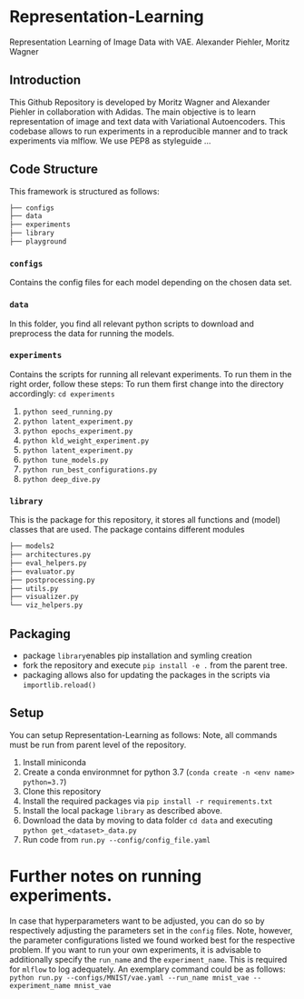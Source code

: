 # Representation-Learning
Representation Learning of Image Data with VAE.
Alexander Piehler, Moritz Wagner

## Introduction
This Github Repository is developed by Moritz Wagner and Alexander Piehler in collaboration with Adidas.
The main objective is to learn representation of image and text data with Variational Autoencoders. This codebase allows to run experiments in a reproducible manner and to track experiments via mlflow.
We use PEP8 as styleguide ...

## Code Structure
This framework is structured as follows:
```bash
├── configs
├── data
├── experiments
├── library
├── playground
```

### `configs`
Contains the config files for each model depending on the chosen data set.

### `data`
In this folder, you find all relevant python scripts to download and preprocess the data for running the models.

### `experiments`
Contains the scripts for running all relevant experiments. To run them in the right order, follow these steps:
To run them first change into the directory accordingly: `cd experiments`
1. `python seed_running.py`
2. `python latent_experiment.py`
3. `python epochs_experiment.py`
4. `python kld_weight_experiment.py`
5. `python latent_experiment.py`
6. `python tune_models.py`
7. `python run_best_configurations.py`
8. `python deep_dive.py`

### `library`

This is the package for this repository, it stores all functions and (model) classes that are used. 
The package contains different modules

```bash
├── models2
├── architectures.py
├── eval_helpers.py
├── evaluator.py
├── postprocessing.py
├── utils.py
├── visualizer.py
└── viz_helpers.py
```




## Packaging
* package `library`enables pip installation and symling creation
* fork the repository and execute `pip install -e .` from the parent tree.
* packaging allows also for updating the packages in the scripts via `importlib.reload()`



## Setup
You can setup Representation-Learning as follows:
Note, all commands must be run from parent level of the repository.
1. Install miniconda 
2. Create a conda environmnet for python 3.7 (`conda create -n <env name> python=3.7`)
3. Clone this repository
4. Install the required packages via `pip install -r requirements.txt`
5. Install the local package `library` as described above.
6. Download the data by moving to data folder `cd data` and executing `python get_<dataset>_data.py`
7. Run code from `run.py --config/config_file.yaml`

# Further notes on running experiments.
In case that hyperparameters want to be adjusted, you can do so by respectively adjusting the parameters set in the `config` files.
Note, however, the parameter configurations listed we found worked best for the respective problem. 
If you want to run your own experiments, it is advisable to additionally specify the `run_name` and the `experiment_name`. 
This is required for `mlflow` to log adequately. 
An exemplary command could be as follows:
`python run.py --configs/MNIST/vae.yaml --run_name mnist_vae --experiment_name mnist_vae`


